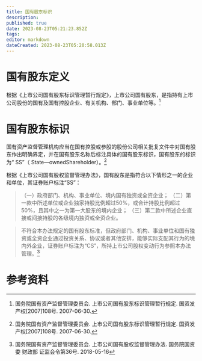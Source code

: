```yaml
---
title: 国有股东标识
description: 
published: true
date: 2023-08-23T05:21:23.852Z
tags: 
editor: markdown
dateCreated: 2023-08-23T05:20:58.013Z
---
```


# 国有股东定义
根据《上市公司国有股东标识管理暂行规定》，上市公司国有股东，是指持有上市公司股份的国有及国有控股企业、有关机构、部门、事业单位等。[^1]

# 国有股东标识
国有资产监督管理机构应当在国有控股或参股的股份公司相关批复文件中对国有股东作出明确界定，并在国有股东名称后标注具体的国有股东标识，国有股东的标识为“ SS”（ State—ownedShareholder）。[^1]

根据《上市公司国有股权监督管理办法》，国有股东是指符合以下情形之一的企业和单位，其证券账户标注“SS”：

> （一）政府部门、机构、事业单位、境内国有独资或全资企业；
> （二）第一款中所述单位或企业独家持股比例超过50%，或合计持股比例超过50%，且其中之一为第一大股东的境内企业；
> （三）第二款中所述企业直接或间接持股的各级境内独资或全资企业。

> 不符合本办法规定的国有股东标准，但政府部门、机构、事业单位和国有独资或全资企业通过投资关系、协议或者其他安排，能够实际支配其行为的境内外企业，证券账户标注为“CS”，所持上市公司股权变动行为参照本办法管理。[^2]




# 参考资料
[^1]: 国务院国有资产监督管理委员会. 上市公司国有股东标识管理暂行规定. 国资发产权[2007]108号. 2007-06-30.
[^2]: 国务院国有资产监督管理委员会. 上市公司国有股权监督管理办法. 国务院国资委 财政部 证监会令第36号. 2018-05-16